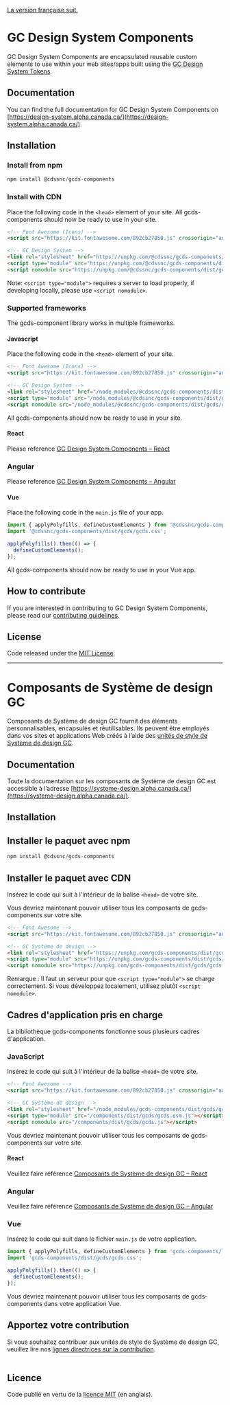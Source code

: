 [La version française suit.](#composants-de-système-de-design-gc)

# GC Design System Components

GC Design System Components are encapsulated reusable custom elements to use within your web sites/apps built using the [GC Design System Tokens](https://github.com/cds-snc/gcds-tokens).

## Documentation

You can find the full documentation for GC Design System Components on [https://design-system.alpha.canada.ca/](https://design-system.alpha.canada.ca/).

## Installation

### Install from npm

``` js
npm install @cdssnc/gcds-components
```

### Install with CDN

Place the following code in the `<head>` element of your site.
All gcds-components should now be ready to use in your site.

``` html
<!-- Font Awesome (Icons) -->
<script src="https://kit.fontawesome.com/892cb27850.js" crossorigin="anonymous"></script>

<!-- GC Design System -->
<link rel="stylesheet" href="https://unpkg.com/@cdssnc/gcds-components/dist/gcds/gcds.css">
<script type="module" src="https://unpkg.com/@cdssnc/gcds-components/dist/gcds/gcds.esm.js"></script>
<script nomodule src="https://unpkg.com/@cdssnc/gcds-components/dist/gcds/gcds.js"></script>
```

Note: `<script type="module">` requires a server to load properly, if developing locally, please use `<script nomodule>`.

### Supported frameworks

The gcds-component library works in multiple frameworks.

#### Javascript

Place the following code in the `<head>` element of your site.

``` html
<!-- Font Awesome (Icons) -->
<script src="https://kit.fontawesome.com/892cb27850.js" crossorigin="anonymous"></script>

<!-- GC Design System -->
<link rel="stylesheet" href="/node_modules/@cdssnc/gcds-components/dist/gcds/gcds.css">
<script type="module" src="/node_modules/@cdssnc/gcds-components/dist/gcds/gcds.esm.js"></script>
<script nomodule src="/node_modules/@cdssnc/gcds-components/dist/gcds/gcds.js"></script>
```

All gcds-components should now be ready to use in your site.

#### React

Please reference [GC Design System Components – React](../react/README.md)

### Angular

Please reference [GC Design System Components – Angular](../angular/README.md)

#### Vue

Place the following code in the `main.js` file of your app.

``` js
import { applyPolyfills, defineCustomElements } from '@cdssnc/gcds-components/loader';
import '@cdssnc/gcds-components/dist/gcds/gcds.css';

applyPolyfills().then(() => {
  defineCustomElements();
});
```

All gcds-components should now be ready to use in your Vue app.

## How to contribute

If you are interested in contributing to GC Design System Components, please read our [contributing guidelines](https://github.com/cds-snc/gcds-components/blob/main/CONTRIBUTING.md).

## License

Code released under the [MIT License](https://github.com/cds-snc/gcds-components/blob/main/LICENSE).

--------

# Composants de Système de design GC

Composants de Système de design GC fournit des éléments personnalisables, encapsulés et réutilisables. Ils peuvent être employés dans vos sites et applications Web créés à l’aide des [unités de style de Système de design GC](https://github.com/cds-snc/gcds-tokens).

## Documentation

Toute la documentation sur les composants de Système de design GC est accessible à l’adresse [https://systeme-design.alpha.canada.ca/](https://systeme-design.alpha.canada.ca/).

## Installation

## Installer le paquet avec npm

``` js
npm install @cdssnc/gcds-components
```

## Installer le paquet avec CDN

Insérez le code qui suit à l'intérieur de la balise `<head>` de votre site.

Vous devriez maintenant pouvoir utiliser tous les composants de gcds-components sur votre site.

``` html
<!-- Font Awesome -->
<script src="https://kit.fontawesome.com/892cb27850.js" crossorigin="anonymous"></script>

<!-- GC Système de design -->
<link rel="stylesheet" href="https://unpkg.com/gcds-components/dist/gcds/gcds.css">
<script type="module" src="https://unpkg.com/gcds-components/dist/gcds/gcds.esm.js"></script>
<script nomodule src="https://unpkg.com/gcds-components/dist/gcds/gcds.js"></script>
```

Remarque : Il faut un serveur pour que `<script type="module">` se charge correctement. Si vous développez localement, utilisez plutôt `<script nomodule>`.

## Cadres d'application pris en charge

La bibliothèque gcds-components fonctionne sous plusieurs cadres d'application.

### JavaScript

Insérez le code qui suit à l'intérieur de la balise `<head>` de votre site.

``` html
<!-- Font Awesome -->
<script src="https://kit.fontawesome.com/892cb27850.js" crossorigin="anonymous"></script>

<!-- GC Système de design -->
<link rel="stylesheet" href="/node_modules/gcds-components/dist/gcds/gcds.css">
<script type="module" src="/components/dist/gcds/gcds.esm.js"></script>
<script nomodule src="/components/dist/gcds/gcds.js"></script>
```

Vous devriez maintenant pouvoir utiliser tous les composants de gcds-components sur votre site.

#### React

Veuillez faire référence [Composants de Système de design GC – React](../react/README.md)

### Angular

Veuillez faire référence [Composants de Système de design GC – Angular](../angular/README.md)

### Vue

Insérez le code qui suit dans le fichier `main.js` de votre application.

``` js
import { applyPolyfills, defineCustomElements } from 'gcds-components/loader';
import 'gcds-components/dist/gcds/gcds.css';

applyPolyfills().then(() => {
  defineCustomElements();
});
```

Vous devriez maintenant pouvoir utiliser tous les composants de gcds-components dans votre application Vue.

## Apportez votre contribution

Si vous souhaitez contribuer aux unités de style de Système de design GC, veuillez lire nos [lignes directrices sur la contribution](https://github.com/cds-snc/gcds-components/blob/main/CONTRIBUTING.md).
<br/>
<br/>

## Licence

Code publié en vertu de la [licence MIT](https://github.com/cds-snc/gcds-components/blob/main/LICENSE) (en anglais).
